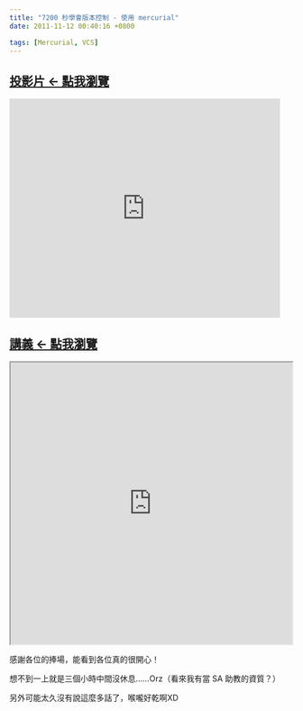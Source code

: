 ```yaml
---
title: "7200 秒學會版本控制 - 使用 mercurial"
date: 2011-11-12 00:40:16 +0800

tags: [Mercurial, VCS]
---
```

<h2><a href="https://docs.google.com/presentation/pub?id=1B1RqZAHUoo2klVbuPMUSLqDiwDFwYNCQOzd1ZBBEVNc&amp;start=false&amp;loop=false&amp;delayms=3000" target="_blank">投影片 &larr; 點我瀏覽</a></h2>

<iframe width="480" height="389" src="https://docs.google.com/presentation/embed?id=1B1RqZAHUoo2klVbuPMUSLqDiwDFwYNCQOzd1ZBBEVNc&amp;start=false&amp;loop=false&amp;delayms=3000" frameborder="0" allowfullscreen="true" webkitallowfullscreen="true"></iframe>

<h2><a href="https://docs.google.com/document/pub?id=1uEcnH9M-8k_iGzFx8nwF2tS3xieynlKvUGULKXAtRjY" target="_blank">講義 &larr; 點我瀏覽</a></h2>

<iframe width="500" height="500" src="https://docs.google.com/document/pub?id=1uEcnH9M-8k_iGzFx8nwF2tS3xieynlKvUGULKXAtRjY&amp;embedded=true"></iframe>



感謝各位的捧場，能看到各位真的很開心！



想不到一上就是三個小時中間沒休息&hellip;&hellip;Orz（看來我有當 SA 助教的資質？）



另外可能太久沒有說這麼多話了，喉嚨好乾啊XD


